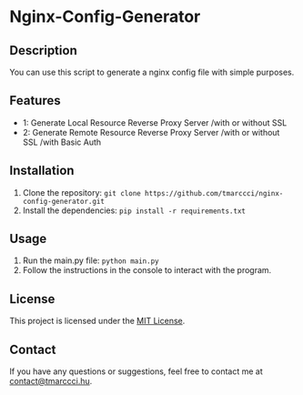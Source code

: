 # Nginx-Config-Generator

## Description
You can use this script to generate a nginx config file with simple purposes.

## Features
- 1: Generate Local Resource Reverse Proxy Server /with or without SSL
- 2: Generate Remote Resource Reverse Proxy Server /with or without SSL /with Basic Auth


## Installation
1. Clone the repository: `git clone https://github.com/tmarccci/nginx-config-generator.git`
2. Install the dependencies: `pip install -r requirements.txt`

## Usage
1. Run the main.py file: `python main.py`
2. Follow the instructions in the console to interact with the program.

## License
This project is licensed under the [MIT License](LICENSE).

## Contact
If you have any questions or suggestions, feel free to contact me at [contact@tmarccci.hu](mailto:contact@tmarccci.hu).